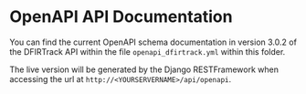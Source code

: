 # OpenAPI API Documentation

You can find the current OpenAPI schema documentation in version 3.0.2 of the DFIRTrack API within the file `openapi_dfirtrack.yml` within this folder. 

The live version will be generated by the Django RESTFramework when accessing the url at `http://<YOURSERVERNAME>/api/openapi`.
